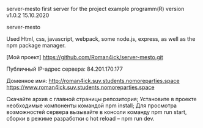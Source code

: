 server-mesto
first server for the project example programm(R) version v1.0.2 15.10.2020

server-mesto

Used Html, css, javascript, webpack, some node.js, express, as well as the npm package manager.

[Мой проект] https://github.com/Roman4ick/server-mesto.git

Публичный IP-адрес сервера: 84.201.170.177

Доменное имя: 
http://roman4ick.suv.students.nomoreparties.space 
https://www.roman4ick.suv.students.nomoreparties.space

Скачайте архив с главной страницы репозитория; Установите в проекте необходимые компоненты командой npm install; Для просмотра возможностей сервера вызывайте в консоли команду npm run start, сборки в режиме разработки с hot reload – npm run dev.

